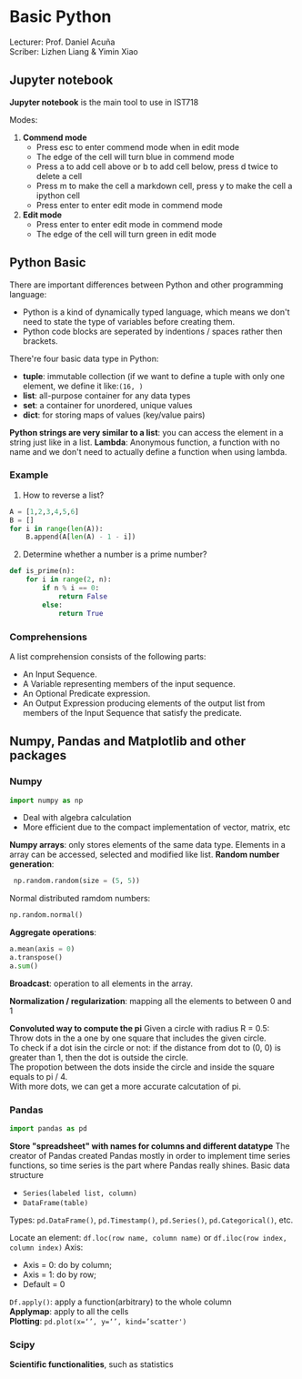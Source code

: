 # Basic Python
Lecturer: Prof. Daniel Acuña  
Scriber: Lizhen Liang & Yimin Xiao  

## Jupyter notebook
**Jupyter notebook** is the main tool to use in IST718

Modes:
1. **Commend mode**
    - Press esc to enter commend mode when in edit mode
    - The edge of the cell will turn blue in commend mode
    - Press a to add cell above or b to add cell below, press d twice to delete a cell 
    - Press m to make the cell a markdown cell, press y to make the cell a ipython cell
    - Press enter to enter edit mode in commend mode
2. **Edit mode**
    - Press enter to enter edit mode in commend mode
    - The edge of the cell will turn green in edit mode

## Python Basic

There are important differences between Python and other programming language:
- Python is a kind of dynamically typed language, which means we don't need to state the type of variables before creating them.
- Python code blocks are seperated by indentions / spaces rather then brackets.

There're four basic data type in Python:
- **tuple**: immutable collection (if we want to define a tuple with only one element, we define it like:```(16, )``` 
- **list**: all-purpose container for any data types
- **set**: a container for unordered, unique values
- **dict**: for storing maps of values (key/value pairs)

**Python strings are very similar to a list**: you can access the element in a string just like in a list.
**Lambda**: Anonymous function, a function with no name and we don't need to actually define a function when using lambda.

### Example
1. How to reverse a list?
```Python
A = [1,2,3,4,5,6]
B = []
for i in range(len(A)):
    B.append(A[len(A) - 1 - i])
```
2. Determine whether a number is a prime number?
```Python
def is_prime(n):
    for i in range(2, n):
        if n % i == 0:
            return False
        else:
            return True
```
### Comprehensions
A list comprehension consists of the following parts:
  - An Input Sequence.
  - A Variable representing members of the input sequence.
  - An Optional Predicate expression.
  - An Output Expression producing elements of the output list from members of the Input Sequence that satisfy the predicate.

## Numpy, Pandas and Matplotlib and other packages

### Numpy
```Python
import numpy as np
```
- Deal with algebra calculation
- More efficient due to the compact implementation of vector, matrix, etc

**Numpy arrays**: only stores elements of the same data type. Elements in a array can be accessed, selected and modified like list.
**Random number generation**: 
```Python
 np.random.random(size = (5, 5))
 ```
Normal distributed ramdom numbers:
```Python
np.random.normal()
```
**Aggregate operations**: 
```Python
a.mean(axis = 0)
a.transpose()
a.sum()
```
**Broadcast**: operation to all elements in the array.

**Normalization / regularization**: mapping all the elements to between 0 and 1

**Convoluted way to compute the pi**
Given a circle with radius R = 0.5:  
Throw dots in the a one by one square that includes the given circle.  
To check if a dot isin the circle or not: if the distance from dot to (0, 0) is greater than 1, then the dot is outside the circle.  
The propotion between the dots inside the circle and inside the square equals to pi / 4.  
With more dots, we can get a more accurate calcutation of pi.


### Pandas
```Python
import pandas as pd
```
**Store "spreadsheet" with names for columns and different datatype**
The creator of Pandas created Pandas mostly in order to implement time series functions, so time series is the part where Pandas really shines.
Basic data structure
- `Series(labeled list, column)`
- `DataFrame(table)`

Types: `pd.DataFrame()`, `pd.Timestamp()`, `pd.Series()`, `pd.Categorical()`, etc.   

Locate an element: `df.loc(row name, column name)` or `df.iloc(row index, column index)`
Axis:
- Axis = 0: do by column; 
- Axis = 1: do by row;
- Default = 0

`Df.apply()`: apply a function(arbitrary) to the whole column  
**Applymap**: apply to all the cells  
**Plotting**: `pd.plot(x=‘’, y=‘’, kind=’scatter')`  

### Scipy
**Scientific functionalities**, such as statistics
